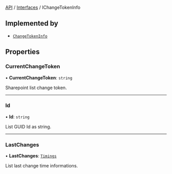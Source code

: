 [API](API/index.md) / [Interfaces](API/Interfaces/index.md) / IChangeTokenInfo

## Implemented by

- [`ChangeTokenInfo`](API/Classes/ChangeTokenInfo.md)

## Properties

### CurrentChangeToken

• **CurrentChangeToken**: `string`

Sharepoint list change token.

___

### Id

• **Id**: `string`

List GUID Id as string.

___

### LastChanges

• **LastChanges**: [`Timings`](Timings.md)

List last change time informations.

